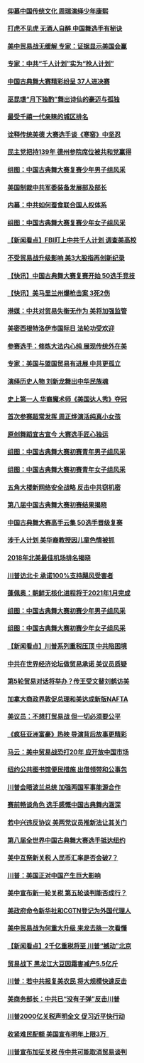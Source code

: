 #### [仰慕中国传统文化 周瑞演绎少年康熙](../pages/nsc412/n10730142.md) 

#### [打虎不见虎 无酒人自醉 中国舞选手有秘诀](../pages/nsc412/n10729916.md) 

#### [美中贸易战无缓解 专家：证据显示美国会赢](../pages/nsc412/n10729915.md) 

#### [专家：中共“千人计划”实为“抢人计划”](../pages/nsc412/n10729954.md) 

#### [中国古典舞大赛精彩纷呈 37人进决赛](../pages/nsc412/n10729932.md) 

#### [巫昆璟“月下独酌”舞出诗仙的豪迈与孤独](../pages/nsc412/n10729996.md) 

#### [最受千禧一代亲睐的城区排名](../pages/nsc412/n10729817.md) 

#### [诠释传统美德 大赛选手谈《寒窑》中坚忍](../pages/nsc412/n10729794.md) 

#### [民主党把持139年 德州参院席位被共和党赢得](../pages/nsc412/n10729514.md) 

#### [组图：中国古典舞大赛复赛少年男子组风采](../pages/nsc412/n10729640.md) 

#### [美国制裁中共军委装备发展部及部长](../pages/nsc412/n10728984.md) 

#### [内幕：中共如何蚕食联合国人权体系](../pages/nsc412/n10726616.md) 

#### [组图：中国古典舞大赛复赛少年女子组风采](../pages/nsc412/n10729410.md) 

#### [【新闻看点】FBI盯上中共千人计划 调查美高校](../pages/nsc412/n10729284.md) 

#### [不受贸易战升级影响 美3大股指再创新纪录](../pages/nsc412/n10729039.md) 

#### [【快讯】中国古典舞大赛复赛开始 50选手竞技](../pages/nsc412/n10727574.md) 

#### [【快讯】美马里兰州爆枪击案 3死2伤](../pages/nsc412/n10728946.md) 

#### [港媒：中共对贸易失衡无作为 美将加强监管](../pages/nsc412/n10728190.md) 

#### [美密西根特洛伊市国际日 法轮功受欢迎](../pages/nsc412/n10727620.md) 

#### [参赛选手：修炼大法内心纯 展现传统外在美](../pages/nsc412/n10727233.md) 

#### [专家：美国与盟国贸易有进展 中共更孤立](../pages/nsc412/n10727242.md) 

#### [演绎历史人物 刘新龙舞出中华民族魂](../pages/nsc412/n10727321.md) 

#### [史上第一人 华裔魔术师《美国达人秀》夺冠](../pages/nsc412/n10727387.md) 

#### [首次参赛超常发挥 周正烨演活纯真小女孩](../pages/nsc412/n10727202.md) 

#### [原创舞蹈宜古宜今 大赛选手匠心独运](../pages/nsc412/n10727134.md) 

#### [组图：中国古典舞大赛初赛青年男子组风采](../pages/nsc412/n10726999.md) 

#### [组图：中国古典舞大赛初赛青年女子组风采](../pages/nsc412/n10727117.md) 

#### [五角大楼新网络安全战略 反击中共窃机密](../pages/nsc412/n10726459.md) 

#### [第八届中国古典舞大赛初赛结果揭晓](../pages/nsc412/n10727086.md) 

#### [中国古典舞大赛高手云集 50选手晋级复赛](../pages/nsc412/n10726852.md) 

#### [涉千人计划 美华裔教授因儿童色情被抓](../pages/nsc412/n10726890.md) 

#### [2018年北美最佳机场排名揭晓](../pages/nsc412/n10726815.md) 

#### [川普访北卡 承诺100%支持飓风受害者](../pages/nsc412/n10726804.md) 

#### [蓬佩奥：朝鲜无核化进程将于2021年1月完成](../pages/nsc412/n10726732.md) 

#### [组图：中国古典舞大赛初赛少年男子组风采](../pages/nsc412/n10726721.md) 

#### [组图：中国古典舞大赛初赛少年女子组风采](../pages/nsc412/n10726692.md) 

#### [【新闻看点】川普系列重税压顶 中共陷困境](../pages/nsc412/n10726265.md) 

#### [中共在世界经济论坛做贸易承诺 美议员质疑](../pages/nsc412/n10726448.md) 

#### [第5轮贸易对话将举办？传王受文替刘鹤访美](../pages/nsc412/n10726364.md) 

#### [加拿大商政界敦促总理和美达成新版NAFTA](../pages/nsc412/n10726005.md) 

#### [美议员：不想打贸易战 但一切必须要公平](../pages/nsc412/n10725351.md) 

#### [《疯狂亚洲富豪》热映 导演背后故事更精彩](../pages/nsc412/n10725278.md) 

#### [马云：美中贸易战恐打20年 应开放中国市场](../pages/nsc412/n10725289.md) 

#### [纽约公共图书馆便民措施 出借领带和公事包](../pages/nsc412/n10724946.md) 

#### [川普会晤波兰总统 加强两国军事能源合作](../pages/nsc412/n10724993.md) 

#### [赛前畅谈角色 选手感慨中国古典舞内涵深](../pages/nsc412/n10724655.md) 

#### [若中兴违反协议 美两党议员推新法让其关门](../pages/nsc412/n10724561.md) 

#### [第八届全世界中国古典舞大赛选手抵达纽约](../pages/nsc412/n10724586.md) 

#### [美中互祭新关税 人民币汇率是否会破7？](../pages/nsc412/n10724129.md) 

#### [川普：美国正对中国产生巨大影响](../pages/nsc412/n10724150.md) 

#### [美中宣布新一轮关税 第五轮谈判能否成行？](../pages/nsc412/n10723943.md) 

#### [美政府命令新华社和CGTN登记为外国代理人](../pages/nsc412/n10724265.md) 

#### [美中贸易战为何重大升级 来龙去脉一次看懂](../pages/nsc412/n10724004.md) 

#### [【新闻看点】2千亿重税将至 川普“撼动”北京](../pages/nsc412/n10723821.md) 

#### [贸易战下 黑龙江大豆因霜害减产5.5亿斤](../pages/nsc412/n10723757.md) 

#### [川普：若中共报复美农民 将大规模快速反击](../pages/nsc412/n10723788.md) 

#### [美商务部长：中共已“没有子弹”反击川普](../pages/nsc412/n10723690.md) 

#### [川普2000亿关税声明全文 促习近平快行动](../pages/nsc412/n10723343.md) 

#### [收紧难民配额 美国宣布明年上限3万  ](../pages/nsc412/n10723319.md) 

#### [川普宣布加征关税 传中共可能取消贸易谈判](../pages/nsc412/n10722816.md) 

